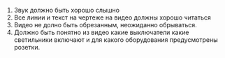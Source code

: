 1. Звук должно быть хорошо слышно
2. Все линии и текст на чертеже на видео должны хорошо читаться
3. Видео не долно быть обрезанным, неожиданно обрываться.
4. Должно быть понятно из видео какие выключатели какие светильники включают и для какого оборудования предусмотрены розетки.
